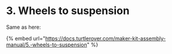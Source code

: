 # 3. Wheels to suspension

Same as here:

{% embed url="https://docs.turtlerover.com/maker-kit-assembly-manual/5.-wheels-to-suspension" %}



